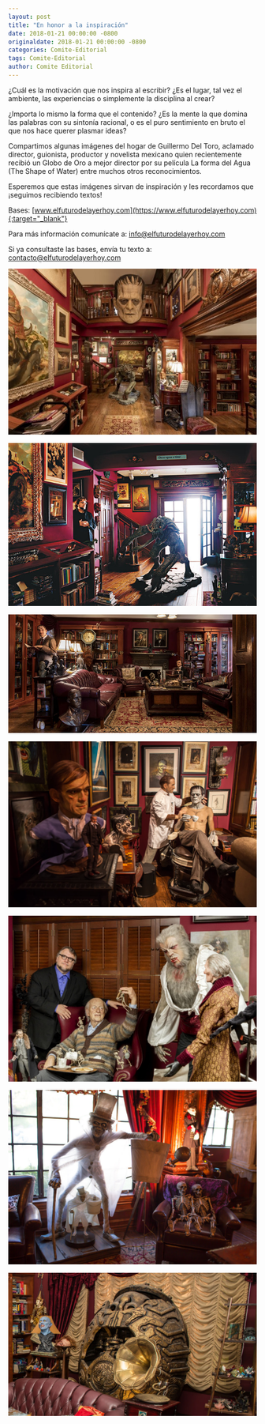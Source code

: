 ```yaml
---
layout: post
title: "En honor a la inspiración"
date: 2018-01-21 00:00:00 -0800
originaldate: 2018-01-21 00:00:00 -0800
categories: Comite-Editorial
tags: Comite-Editorial
author: Comite Editorial
---
```


¿Cuál es la motivación que nos inspira al escribir? ¿Es el lugar, tal vez el ambiente, las experiencias o simplemente la disciplina al crear? 

¿Importa lo mismo la forma que el contenido? ¿Es la mente la que domina las palabras con su sintonía racional, o es el puro sentimiento en bruto el que nos hace querer plasmar ideas? 

Compartimos algunas imágenes del hogar de Guillermo Del Toro, aclamado director, guionista, productor y novelista mexicano quien recientemente recibió un Globo de Oro a mejor director por su película La forma del Agua (The Shape of Water) entre muchos otros reconocimientos. 

Esperemos que estas imágenes sirvan de inspiración y les recordamos que ¡seguimos recibiendo textos! 

Bases: [www.elfuturodelayerhoy.com](https://www.elfuturodelayerhoy.com){:target="_blank"}

Para más información comunícate a: [info@elfuturodelayerhoy.com](mailto:info@elfuturodelayerhoy.com)

Si ya consultaste las bases, envía tu texto a: [contacto@elfuturodelayerhoy.com](mailto:contacto@elfuturodelayerhoy.com)

![1-casa](/assets/1.jpg)

![2-casa](/assets/2.jpg)

![3-casa](/assets/3.jpg)

![4-casa](/assets/4.jpg)

![5-casa](/assets/5.jpg)

![6-casa](/assets/6.jpg)

![7-casa](/assets/7.jpg)
